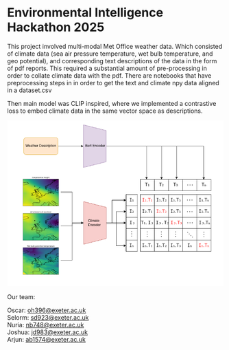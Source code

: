 # Environmental Intelligence Hackathon 2025

This project involved multi-modal Met Office weather data. Which consisted of climate data (sea air pressure temperature, wet bulb temperature, and geo potential), and corresponding text descriptions of the data in the form of pdf reports. This required a substantial amount of pre-processing in order to collate climate data with the pdf. There are notebooks that have preprocessing steps in in order to get the text and climate npy data aligned in a dataset.csv

Then main model was CLIP inspired, where we implemented a contrastive loss to embed climate data in the same vector space as descriptions.


![Model Architecture](assets/model_design.png)

Our team:

Oscar: <oh396@exeter.ac.uk>  
Selorm: <sd923@exeter.ac.uk>  
Nuria: <nb748@exeter.ac.uk>  
Joshua: <jd983@exeter.ac.uk>  
Arjun: <ab1574@exeter.ac.uk>  
